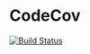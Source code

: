 # CodeCov

[![Build Status](https://travis-ci.com/FreddyTaelo/CodeCov.svg?branch=main)](https://travis-ci.org/FreddyTaelo/CodeCov)
